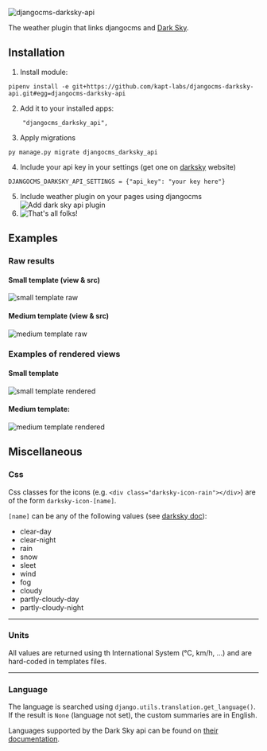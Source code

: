 ![djangocms-darksky-api](https://user-images.githubusercontent.com/45763865/72326603-c0338500-36af-11ea-9c74-e3f07b4a79bb.png)

The weather plugin that links djangocms and [Dark Sky](https://darksky.net/).

## Installation


 1. Install module:
 ```
 pipenv install -e git+https://github.com/kapt-labs/djangocms-darksky-api.git#egg=djangocms-darksky-api
 ```
 2. Add it to your installed apps:
 ```
     "djangocms_darksky_api",
 ```
 3. Apply migrations
 ```
 py manage.py migrate djangocms_darksky_api
 ```
 4. Include your api key in your settings (get one on [darksky](https://darksky.net/dev) website)
 ```
 DJANGOCMS_DARKSKY_API_SETTINGS = {"api_key": "your key here"}
 ```
 5. Include weather plugin on your pages using djangocms
 ![Add dark sky api plugin](https://user-images.githubusercontent.com/45763865/72329144-83b65800-36b4-11ea-832a-f87c32ba95e1.png)
 6. ![That's all folks!](https://i.imgur.com/o2Tcd2E.png)

## Examples

### Raw results

#### Small template (view & src)

![small template raw](https://user-images.githubusercontent.com/45763865/72333114-92ecd400-36bb-11ea-86ff-60bbdf21db9c.png)

#### Medium template (view & src)

![medium template raw](https://user-images.githubusercontent.com/45763865/72333144-a13af000-36bb-11ea-9890-27eb37636145.png)

### Examples of rendered views

#### Small template

![small template rendered](https://user-images.githubusercontent.com/45763865/72326793-2ae4c080-36b0-11ea-9e51-614c845b382d.png)

#### Medium template:

![medium template rendered](https://user-images.githubusercontent.com/45763865/72326898-5d8eb900-36b0-11ea-90b5-9efa40fb3caf.png)

## Miscellaneous

### Css

Css classes for the icons (e.g. `<div class="darksky-icon-rain"></div>`) are of the form `darksky-icon-[name]`.

`[name]` can be any of the following values (see [darksky doc](https://darksky.net/dev/docs#data-point)):
 * clear-day
 * clear-night
 * rain
 * snow
 * sleet
 * wind
 * fog
 * cloudy
 * partly-cloudy-day
 * partly-cloudy-night

----

### Units

All values are returned using th International System (°C, km/h, ...) and are hard-coded in templates files.

----

### Language

The language is searched using `django.utils.translation.get_language()`. If the result is `None` (language not set), the custom summaries are in English.

Languages supported by the Dark Sky api can be found on [their documentation](https://darksky.net/dev/docs#request-parameters).
